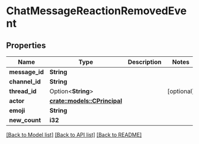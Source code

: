 # ChatMessageReactionRemovedEvent

## Properties

Name | Type | Description | Notes
------------ | ------------- | ------------- | -------------
**message_id** | **String** |  | 
**channel_id** | **String** |  | 
**thread_id** | Option<**String**> |  | [optional]
**actor** | [**crate::models::CPrincipal**](CPrincipal.md) |  | 
**emoji** | **String** |  | 
**new_count** | **i32** |  | 

[[Back to Model list]](../README.md#documentation-for-models) [[Back to API list]](../README.md#documentation-for-api-endpoints) [[Back to README]](../README.md)


